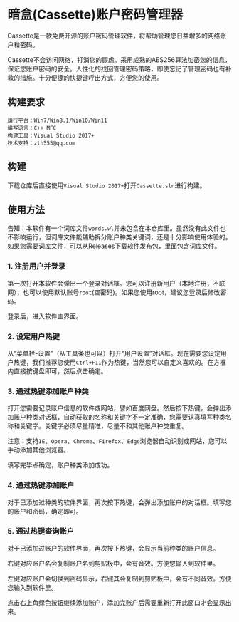 # 暗盒(Cassette)账户密码管理器
Cassette是一款免费开源的账户密码管理软件，将帮助管理您日益增多的网络账户和密码。

Cassette不会访问网络，打消您的顾虑。采用成熟的AES256算法加密您的信息，保证您账户密码的安全。人性化的找回管理密码策略，即使忘记了管理密码也有补救的措施。十分便捷的快捷键呼出方式，方便您的使用。

## 构建要求

	运行平台：Win7/Win8.1/Win10/Win11
	编写语言：C++ MFC
	构建工具：Visual Studio 2017+
	技术支持：zth555@qq.com

## 构建
下载仓库后直接使用`Visual Studio 2017+`打开`Cassette.sln`进行构建。

## 使用方法
告知：本软件有一个词库文件``words.wl``并未包含在本仓库里。虽然没有此文件也不影响运行，但词库文件能辅助拆分账户种类关键词，还是十分影响使用体验的。如果您需要词库文件，可以从Releases下载软件发布包，里面包含词库文件。

### 1. 注册用户并登录
第一次打开本软件会弹出一个登录对话框。您可以注册新用户（本地注册，不联网），也可以使用默认账号``root``(空密码)。如果您使用root，建议您登录后修改密码。
 
登录后，进入软件主界面。

### 2. 设定用户热键
从“菜单栏-设置”（从工具条也可以）打开“用户设置”对话框。现在需要您设定用户热键，我们推荐您使用``Ctrl+F11``作为热键，当然您可以自定义喜欢的。在方框内直接按键盘即可，然后点击确定。

### 3. 通过热键添加账户种类
打开您需要记录账户信息的软件或网站，譬如百度网盘。然后按下热键，会弹出添加账户种类对话框，自动获取的名称和关键字不一定准确，您需要认真填写种类名称和关键字。关键字必须尽量精准，尽量不和其他账户种类重复。

注意：支持``IE``、``Opera``、``Chrome``、``Firefox``、``Edge``浏览器自动识别成网站，您可以手动添加其他浏览器。

填写完毕点确定，账户种类添加成功。

### 4. 通过热键添加账户
对于已添加过种类的软件界面，再次按下热键，会弹出添加账户的对话框。填写您的账户和密码，确定即可。

### 5. 通过热键查询账户
对于已添加过账户的软件界面，再次按下热键，会显示当前种类的账户信息。

右键对应账户名会复制账户名到剪贴板中，会有音效。方便您输入到软件里。

左键对应账户会切换到密码显示，右键其会复制到剪贴板中，会有不同音效。方便您输入到软件里。

点击右上角绿色按钮继续添加账户，添加完账户后需要重新打开此窗口才会显示出来。
